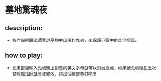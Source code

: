 # 墓地驚魂夜
## description:
- 操作貓咪魔法師擊退墓地中出現的鬼魂，來保護小鎮中的其他居民。
## how to play:
- 使用鍵盤輸入鬼魂頭上對應的英文字母就可以消滅鬼魂，如果被鬼魂碰到五次貓咪魔法師就會被擊敗，請加油練習英打吧!!!
